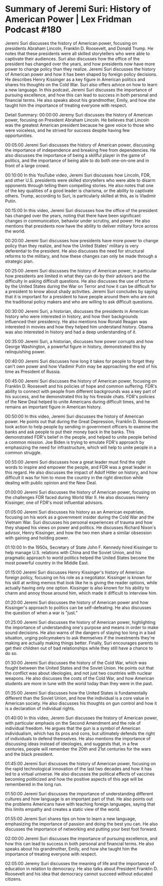 # Summary of Jeremi Suri: History of American Power | Lex Fridman Podcast #180

Jeremi Suri discusses the history of American power, focusing on presidents Abraham Lincoln, Franklin D. Roosevelt, and Donald Trump. He notes that these presidents were all skilled storytellers who were able to captivate their audiences. Suri also discusses how the office of the president has changed over the years, and how presidents now have more power to change policy than they realize.
Jeremi Suri discusses the history of American power and how it has been shaped by foreign policy decisions. He describes Henry Kissinger as a key figure in American politics and shares his thoughts on the Cold War. Suri also offers advice on how to learn a new language.
In this podcast, Jeremi Suri discusses the importance of pursuing excellence, and how this can lead to success in both personal and financial terms. He also speaks about his grandmother, Emily, and how she taught him the importance of treating everyone with respect.

Detail Summary: 
00:00:00
Jeremy Suri discusses the history of American power, focusing on President Abraham Lincoln. He believes that Lincoln was the greatest American president because he gave voice to those who were voiceless, and he strived for success despite having few opportunities.

00:05:00
Jeremi Suri discusses the history of American power, discussing the importance of independence and breaking free from dependencies. He also discusses the importance of being a skillful player in the game of politics, and the importance of being able to do both one-on-one and in front of a large crowd.

00:10:00
In this YouTube video, Jeremi Suri discusses how Lincoln, FDR, and other U.S. presidents were skilled storytellers who were able to disarm opponents through telling them compelling stories. He also notes that one of the key qualities of a good leader is charisma, or the ability to captivate others. Trump, according to Suri, is particularly skilled at this, as is Vladimir Putin.

00:15:00
In this video, Jeremi Suri discusses how the office of the president has changed over the years, noting that there have been significant changes in communication, behavior under scrutiny, and power. He also mentions that presidents now have the ability to deliver military force across the world.

00:20:00
Jeremi Suri discusses how presidents have more power to change policy than they realize, and how the United States' military is very deferential to the president. He also discusses the need for structural reforms to the military, and how these changes can only be made through a strategic plan.

00:25:00
Jeremi Suri discusses the history of American power, in particular how presidents are limited in what they can do by their advisors and the difficulty in asking difficult questions. He also discusses the use of torture by the United States during the War on Terror and how it can be difficult for a president to know about shady activities. Jeremi Suri concludes by saying that it is important for a president to have people around them who are not the traditional policy makers and who are willing to ask difficult questions.

00:30:00
Jeremi Suri, a historian, discusses the presidents in American history who were interested in history, and how their backgrounds influenced their presidency. He also mentions how Ronald Reagan was interested in movies and how they helped him understand history. Obama was also interested in history and had a deep understanding of it.

00:35:00
Jeremi Suri, a historian, discusses how power corrupts and how George Washington, a powerful figure in history, demonstrated this by relinquishing power.

00:40:00
Jeremi Suri discusses how long it takes for people to forget they can't own power and how Vladimir Putin may be approaching the end of his time as President of Russia.

00:45:00
Jeremi Suri discusses the history of American power, focusing on Franklin D. Roosevelt and his policies of hope and common suffering. FDR's ability to connect with people from different backgrounds was a key part of his success, and he demonstrated this by his fireside chats. FDR's policies of the New Deal helped to unite Americans during difficult times, and he remains an important figure in American history.

00:50:00
In this video, Jeremi Suri discusses the history of American power. He points out that during the Great Depression, Franklin D. Roosevelt took action to help people by sending in government officers to examine the banks and ask people to put their money back in the banks. This demonstrated FDR's belief in the people, and helped to unite people behind a common mission. Joe Biden is trying to emulate FDR's approach by emphasizing the need for infrastructure, which will help to unite people in a common struggle.

00:55:00
Jeremi Suri discusses how a great leader must find the right words to inspire and empower the people, and FDR was a great leader in this regard. He also discusses the impact of Adolf Hitler on history, and how difficult it was for him to move the country in the right direction while dealing with public opinion and the New Deal.

01:00:00
Jeremi Suri discusses the history of American power, focusing on the challenges FDR faced during World War II. He also discusses Henry Kissinger, one of FDR's most influential advisors.

01:05:00
Jeremi Suri discusses his history as an American expatriate, focusing on his work as a government insider during the Cold War and the Vietnam War. Suri discusses his personal experiences of trauma and how they shaped his views on power and politics. He discusses Richard Nixon's advisor, Henry Kissinger, and how the two men share a similar obsession with gaining and holding power.

01:10:00
In the 1950s, Secretary of State John F. Kennedy hired Kissinger to help manage U.S. relations with China and the Soviet Union, and his pragmatic approach to world politics helped the United States become the most powerful country in the Middle East.

01:15:00
Jeremi Suri discusses Henry Kissinger's history of American foreign policy, focusing on his role as a negotiator. Kissinger is known for his skill at writing memos that look like he is giving the reader options, while actually having only one option. Kissinger is also known for his ability to charm and annoy those around him, which made it difficult to interview him.

01:20:00
Jeremi Suri discusses the history of American power and how Kissinger's approach to politics can be self-defeating. He also discusses the question of when a war is "just."

01:25:00
Jeremi Suri discusses the history of American power, highlighting the importance of understanding one's purpose and means in order to make sound decisions. He also warns of the dangers of staying too long in a bad situation, urging policymakers to ask themselves if the investments they're making are actually making things better. Finally, Suri encourages parents to get their children out of bad relationships while they still have a chance to do so.

01:30:00
Jeremi Suri discusses the history of the Cold War, which was fought between the United States and the Soviet Union. He points out that the conflict was about ideologies, and not just two countries with nuclear weapons. He also discusses the costs of the Cold War, and how American students are more in tune with the world today than they were in the past.

01:35:00
Jeremi Suri discusses how the United States is fundamentally different than the Soviet Union, and how the individual is a core value in American society. He also discusses his thoughts on gun control and how it is a declaration of individual rights.

01:40:00
In this video, Jeremi Suri discusses the history of American power, with particular emphasis on the Second Amendment and the role of individual freedom. He argues that the gun is a symbol of American individualism, which has its pros and cons, but ultimately defends the right of individuals to defend themselves. He also mentions the importance of discussing ideas instead of ideologies, and suggests that, in a few centuries, people will remember the 20th and 21st centuries for the wars and the black president.

01:45:00
Jeremi Suri discusses the history of American power, focusing on the rapid technological innovation of the last two decades and how it has led to a virtual universe. He also discusses the political effects of vaccines becoming politicized and how the positive aspects of this age will be remembered in the long run.

01:50:00
Jeremi Suri discusses the importance of understanding different cultures and how language is an important part of that. He also points out the problems Americans have with teaching foreign languages, saying that this limits empathy and creates a static view of the world.

01:55:00
Jeremi Suri shares tips on how to learn a new language, emphasizing the importance of passion and doing the best you can. He also discusses the importance of networking and putting your best foot forward.

02:00:00
Jeremi Suri discusses the importance of pursuing excellence, and how this can lead to success in both personal and financial terms. He also speaks about his grandmother, Emily, and how she taught him the importance of treating everyone with respect.

02:05:00
Jeremy Suri discusses the meaning of life and the importance of education in relation to democracy. He also talks about President Franklin D. Roosevelt and his idea that democracy cannot succeed without educated citizens.

